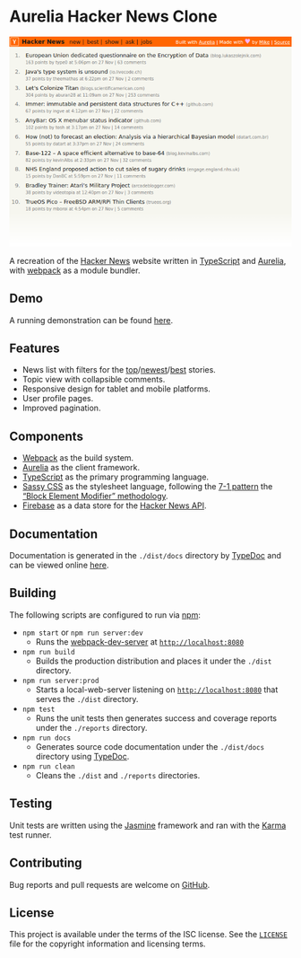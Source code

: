 # Aurelia Hacker News Clone

<p align="center">
  <a href="#readme">
    <img src="./assets/preview.png" />
  </a>
</p>

A recreation of the [Hacker News][hn] website written in [TypeScript][ts] and
[Aurelia][aurelia], with [webpack][webpack] as a module bundler.

## Demo

A running demonstration can be found [here][demo].

## Features

- News list with filters for the
  [top][topstories]/[newest][newstories]/[best][beststories] stories.
- Topic view with collapsible comments.
- Responsive design for tablet and mobile platforms.
- User profile pages.
- Improved pagination.

## Components

- [Webpack][webpack] as the build system.
- [Aurelia][aurelia] as the client framework.
- [TypeScript][ts] as the primary programming language.
- [Sassy CSS][scss] as the stylesheet language, following the [7-1 pattern][7-1]
  the [“Block Element Modifier” methodology][bem].
- [Firebase][firebase] as a data store for the [Hacker News API][hn-api].

## Documentation

Documentation is generated in the `./dist/docs` directory by [TypeDoc][typedoc]
and can be viewed online [here][docs].

## Building

The following scripts are configured to run via [npm][npm]:

- `npm start` or `npm run server:dev`
  - Runs the [webpack-dev-server][dev-server] at
    [`http://localhost:8080`][localhost]
- `npm run build`
  - Builds the production distribution and places it under the `./dist`
    directory.
- `npm run server:prod`
  - Starts a local-web-server listening on [`http://localhost:8080`][localhost]
    that serves the `./dist` directory.
- `npm test`
  - Runs the unit tests then generates success and coverage reports under the
    `./reports` directory.
- `npm run docs`
  - Generates source code documentation under the `./dist/docs` directory using
    [TypeDoc][typedoc].
- `npm run clean`
  - Cleans the `./dist` and `./reports` directories.

## Testing

Unit tests are written using the [Jasmine][jasmine] framework and ran with the
[Karma][karma] test runner.

## Contributing

Bug reports and pull requests are welcome on [GitHub][github].

## License

This project is available under the terms of the ISC license. See the
[`LICENSE`][license] file for the copyright information and licensing terms.

[hn]: https://news.ycombinator.com/news
[ts]: https://www.typescriptlang.org/
[aurelia]: http://aurelia.io/
[webpack]: https://webpack.github.io/
[demo]: https://mikebull94.github.io/aurelia-hacker-news
[topstories]: https://mikebull94.github.io/aurelia-hacker-news/#/news
[beststories]: https://mikebull94.github.io/aurelia-hacker-news/#/best
[newstories]: https://mikebull94.github.io/aurelia-hacker-news/#/newest
[scss]: http://sass-lang.com/
[7-1]: https://sass-guidelin.es/#the-7-1-pattern
[bem]: http://getbem.com/
[firebase]: https://www.npmjs.com/package/firebase
[hn-api]: https://github.com/HackerNews/API
[typedoc]: https://github.com/TypeStrong/typedoc
[docs]: https://mikebull94.github.io/aurelia-hacker-news/dist/docs/
[npm]: https://www.npmjs.com/
[localhost]: http://localhost:8080
[dev-server]: https://github.com/webpack/webpack-dev-server
[jasmine]: https://jasmine.github.io/
[karma]: https://karma-runner.github.io/
[github]: https://github.com/MikeBull94/aurelia-hacker-news
[license]: https://github.com/MikeBull94/aurelia-hacker-news/blob/master/LICENSE
